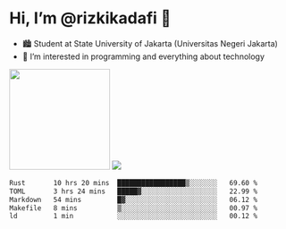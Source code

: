 # Hi, I’m @rizkikadafi 👋
- 🏙 Student at State University of Jakarta (Universitas Negeri Jakarta)
- 👀 I’m interested in programming and everything about technology
<img height="180em" src="https://github-readme-stats.vercel.app/api?username=rizkikadafi&show_icons=true&hide_border=true&&count_private=true&include_all_commits=true" />
<img src="https://github-readme-stats.vercel.app/api/top-langs/?username=rizkikadafi&show_icons=true&hide_border=true&&count_private=true&include_all_commits=true" />

<!--START_SECTION:waka-->

```txt
Rust       10 hrs 20 mins  █████████████████▒░░░░░░░   69.60 %
TOML       3 hrs 24 mins   █████▓░░░░░░░░░░░░░░░░░░░   22.99 %
Markdown   54 mins         █▓░░░░░░░░░░░░░░░░░░░░░░░   06.12 %
Makefile   8 mins          ▒░░░░░░░░░░░░░░░░░░░░░░░░   00.97 %
ld         1 min           ░░░░░░░░░░░░░░░░░░░░░░░░░   00.12 %
```

<!--END_SECTION:waka-->

<!---
rizkikadafi/rizkikadafi is a ✨ special ✨ repository because its `README.md` (this file) appears on your GitHub profile.
You can click the Preview link to take a look at your changes.
--->
